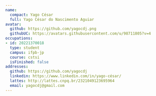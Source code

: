 ```yaml
---
name:
  compact: Yago César
  full: Yago César do Nascimento Aguiar
avatar:
  github: https://github.com/yagocdj.png
  githubUC: https://avatars.githubusercontent.com/u/98711805?v=4
occupations:
- id: 20221370018
  type: student
  campus: ifpb-jp
  course: cstsi
  isFinished: false
addresses:
  github: https://github.com/yagocdj
  linkedin: https://www.linkedin.com/in/yago-césar/
  lattes: http://lattes.cnpq.br/2321049123695964
  email: yagocdj@gmail.com
---
```

